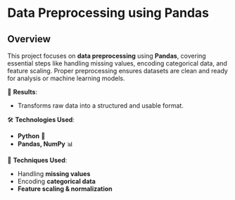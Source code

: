 # Data Preprocessing using Pandas  

## Overview  
This project focuses on **data preprocessing** using **Pandas**, covering essential steps like handling missing values, encoding categorical data, and feature scaling. Proper preprocessing ensures datasets are clean and ready for analysis or machine learning models.  

🎯 **Results**:  
- Transforms raw data into a structured and usable format.  

🛠 **Technologies Used**:  
- **Python** 🐍  
- **Pandas, NumPy** 📊  


📜 **Techniques Used**:  
- Handling **missing values**  
- Encoding **categorical data**  
- **Feature scaling & normalization**  

